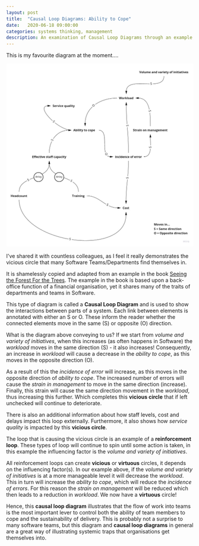 ```yaml
---
layout: post
title:  "Causal Loop Diagrams: Ability to Cope"
date:   2020-06-18 09:00:00
categories: systems thinking, management
description: An examination of Causal Loop Diagrams through an example of Ability to Cope 
---
```


This is my favourite diagram at the moment....

![Causal Loop Diagram of Ability to Cope](../images/ability-to-cope.jpg)

I've shared it with countless colleagues, as I feel it really demonstrates the vicious circle that many Software Teams/Departments find themselves in.  

It is shamelessly copied and adapted from an example in the book [Seeing the Forest For the Trees](https://www.goodreads.com/book/show/811882.Seeing_the_Forest_for_the_Trees).  The example in the book is based upon a back-office function of a financial organisation, yet it shares many of the traits of departments and teams in Software.

This type of diagram is called a **Causal Loop Diagram** and is used to show the interactions between parts of a system.  Each link between elements is annotated with either an S or O.  These inform the reader whether the connected elements move in the same (S) or opposite (O) direction.  

What is the diagram above conveying to us?  If we start from _volume and variety of initiatives_, when this increases (as often happens in Software) the _workload_ moves in the same direction (S) - it also increases!  Consequently, an increase in _workload_ will cause a decrease in the _ability to cope_, as this moves in the opposite direction (O). 

As a result of this the _incidence of error_ will increase, as this moves in the opposite direction of _ability to cope_.  The increased number of errors will cause the _strain in management_ to move in the same direction (increase).  Finally, this strain will cause the same direction movement in the _workload_, thus increasing this further.  Which completes this **vicious circle** that if left unchecked will continue to deteriorate.

There is also an additional information about how staff levels, cost and delays impact this loop externally.  Furthermore, it also shows how _service quality_ is impacted by this **vicious circle**.

The loop that is causing the vicious circle is an example of a **reinforcement loop**.  These types of loop will continue to spin until some action is taken, in this example the influencing factor is the _volume and variety of initiatives_.  

All reinforcement loops can create **vicious** or **virtuous** circles, it depends on the influencing factor(s).  In our example above, if the _volume and variety of initiatives_ is at a more manageable level it will decrease the _workload_.  This in turn will increase the _ability to cope_, which will reduce the _incidence of errors_.  For this reason the _strain on management_ will be reduced which then leads to a reduction in _workload_.  We now have a **virtuous** circle!

Hence, this **causal loop diagram** illustrates that the flow of work into teams is the most important lever to control both the ability of team members to cope and the sustainability of delivery.  This is probably not a surprise to many software teams, but this diagram and **causal loop diagrams** in general are a great way of illustrating systemic traps that organisations get themselves into.  